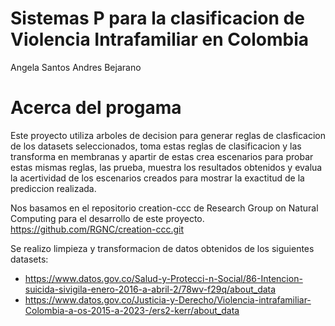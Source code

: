 # Sistemas P para la clasificacion de Violencia Intrafamiliar en Colombia

Angela Santos
Andres Bejarano 

# Acerca del progama

Este proyecto utiliza arboles de decision para generar reglas de clasficacion de los datasets seleccionados, toma estas reglas de clasificacion y las transforma en membranas y apartir de estas crea escenarios para probar estas mismas reglas, las prueba, muestra los resultados obtenidos y evalua la acertividad de los escenarios creados para mostrar la exactitud de la prediccion realizada.

Nos basamos en el repositorio creation-ccc de Research Group on Natural Computing para el desarrollo de este proyecto. https://github.com/RGNC/creation-ccc.git

Se realizo limpieza y transformacion de datos obtenidos de los siguientes datasets:
 
- https://www.datos.gov.co/Salud-y-Protecci-n-Social/86-Intencion-suicida-sivigila-enero-2016-a-abril-2/78wv-f29q/about_data
- https://www.datos.gov.co/Justicia-y-Derecho/Violencia-intrafamiliar-Colombia-a-os-2015-a-2023-/ers2-kerr/about_data